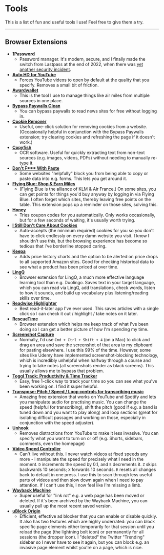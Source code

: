 # Tools

This is a list of fun and useful tools I use! Feel free to give them a try.

---

## Browser Extensions

- [**1Password**](https://1password.com/)
  - Password manager. It's modern, secure, and I finally made the switch from Lastpass at the end of 2022, when there was [yet another security incident](https://blog.lastpass.com/posts/2022/12/notice-of-recent-security-incident). 
- [**Auto HD for YouTube**](https://chromewebstore.google.com/detail/auto-hd4k8k-for-youtube-y/fjdmkanbdloodhegphphhklnjfngoffa)
  - Forces YouTube videos to open by default at the quality that you specify. Removes a small bit of friction.
- [**Awardwallet**](https://awardwallet.com/)
  - This is the tool I use to manage things like air miles from multiple sources in one place.
- [**Bypass Paywalls Clean**](https://gitlab.com/magnolia1234/bypass-paywalls-chrome-clean)
  - You can bypass paywalls to read news sites for free without logging in.
- [**Cookie Remover**](https://chromewebstore.google.com/detail/cookie-remover/kcgpggonjhmeaejebeoeomdlohicfhce)
  - Useful, one-click solution for removing cookies from a website. (Occasionally helpful in conjunction with the Bypass Paywalls extension; try clearing cookies and refreshing the page if it doesn't work.)
- [**Copyfish**](https://chromewebstore.google.com/detail/copyfish-%F0%9F%90%9F-free-ocr-soft/eenjdnjldapjajjofmldgmkjaienebbj)
  - OCR software. Useful for quickly extracting text from non-text sources (e.g. images, videos, PDFs) without needing to manually re-type it.
- [**Don't F\*\*\* With Paste**](https://chromewebstore.google.com/detail/dont-f-with-paste/nkgllhigpcljnhoakjkgaieabnkmgdkb)
  - Some websites "helpfully" block you from being able to copy or paste data into e.g. forms. This lets you get around it.
- [**Flying Blue: Shop & Earn Miles**](https://chromewebstore.google.com/detail/flying-blue-%E2%80%93-shop-earn-m/dkmpgahpjfoicikbpmhmcichhedeaofk)
  - (Flying Blue is the alliance of KLM & Air France.) On some sites, you can get points for things you'd buy anyway by logging in via Flying Blue. I often forget which sites, thereby leaving free points on the table. This extension pops up a reminder on those sites, solving this.
- [**Honey**](https://chromewebstore.google.com/detail/honey-automatic-coupons-r/bmnlcjabgnpnenekpadlanbbkooimhnj)
  - Tries coupon codes for you automatically. Only works occasionally, but for a few seconds of waiting, it's usually worth trying.  
- [**I Still Don't Care About Cookies**](https://chromewebstore.google.com/detail/i-still-dont-care-about-c/edibdbjcniadpccecjdfdjjppcpchdlm)
  - Auto-accepts (the minimum required) cookies for you so you don't have to click endlessly on every damn website you visit. I know I shouldn't use this, but the browsing experience has become so tedious that I've borderline stopped caring.
- [**Keepa**](https://chromewebstore.google.com/detail/keepa-amazon-price-tracke/neebplgakaahbhdphmkckjjcegoiijjo)
  - Adds price history charts and the option to be alerted on price drops to all supported Amazon sites. Good for checking historical data to see what a product has been priced at over time. 
- [**LingQ**](https://www.lingq.com/?referral=harryjramsay)
  - Browser extension for LingQ, a much more effective language learning tool than e.g. Duolingo. Saves text in your target language, which you can read via LingQ, add translations, check words, listen to how it sounds, and build up vocabulary plus listening/reading skills over time.
- [**Readwise Highlighter**](https://readwise.io/i/harry89)
  - Best read-it-later app I've ever used. This saves articles with a single click so I can check it out / highlight / take notes on it later.
- [**RescueTime**](https://chromewebstore.google.com/detail/rescuetime-for-chrome-and/bdakmnplckeopfghnlpocafcepegjeap)
  - Browser extension which helps me keep track of what I've been doing so I can get a better picture of how I'm spending my time.
- [**Screenshot Capture**](https://chromewebstore.google.com/detail/screenshot-capture/giabbpobpebjfegnpcclkocepcgockkc)
  - Normally, I'd use `Cmd + Ctrl + Shift + 4` (on a Mac) to click and drag an area and save the screenshot of that area to my clipboard for pasting elsewhere. I use this 99% of the time. However, some sites like Udemy have implemented screenshot-blocking technology, which is incredibly unhelpful when halfway through a course and trying to take notes (all screenshots render as black screens). This usually allows me to bypass that problem.
- [**Toggl Track: Productivity & Time Tracker**](https://chromewebstore.google.com/detail/toggl-track-productivity/oejgccbfbmkkpaidnkphaiaecficdnfn)
  - Easy, free 1-click way to track your time so you can see what you've been working on. I find it super helpful.
- [**Transpose: Pitch / Speed / Loop controls for transcribing music**](https://transpose.video/)
  - Amazing free extension that works on YouTube and Spotify and lets you manipulate audio for practising music. You can change the speed (helpful for transcribing), shift the pitch (good if e.g. a band is tuned down and you want to play along) and loop sections (great for isolating difficult passages and working on those, especially in conjunction with the speed adjuster).
- [**Unhook**](https://chromewebstore.google.com/detail/unhook-remove-youtube-rec/khncfooichmfjbepaaaebmommgaepoid)
  - Removes distractions from YouTube to make it less invasive. You can specify what you want to turn on or off (e.g. Shorts, sidebars, comments, even the homepage)
- [**Video Speed Controller**](https://chromewebstore.google.com/detail/video-speed-controller/nffaoalbilbmmfgbnbgppjihopabppdk)
  - Can't live without this. I never watch videos at fixed speeds any more - I manipulate the speed for precisely what I need in the moment. `D` increments the speed by 0.1, and `S` decrements it. `Z` skips backwards 10 seconds; `X` forwards 10 seconds. `R` resets all changes back to default in one press. I use this to scan through less useful parts of videos and then slow down again when I need to pay attention. If I can't use this, I now feel like I'm missing a limb.
- [**Wayback Machine**](https://chromewebstore.google.com/detail/wayback-machine/fpnmgdkabkmnadcjpehmlllkndpkmiak)
  - Super useful for "link rot" e.g. a web page has been moved or deleted. If it's been archived by the Wayback Machine, you can usually pull up the most recent saved version. 
- [**uBlock Origin**](https://chromewebstore.google.com/detail/ublock-origin/cjpalhdlnbpafiamejdnhcphjbkeiagm)
  - Efficient, effective ad blocker that you can enable or disable quickly. It also has two features which are highly underrated: you can block specific page elements either temporarily for that session until you reload the page (the lightning bolt icon) or permanently for all sessions (the dropper icon). I "deleted" the Twitter "Trending" sidebar so I never have to see it again, but you can block e.g. an invasive page element whilst you're on a page, which is nice.
